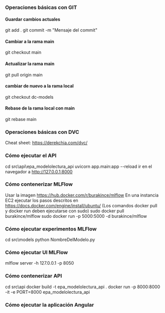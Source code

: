 ### Operaciones básicas con GIT
#### Guardar cambios actuales
git add .
git commit -m "Mensaje del commit"

#### Cambiar a la rama main
git checkout main

#### Actualizar la rama main
git pull origin main

#### cambiar de nuevo a la rama local
git checkout dc-models

#### Rebase de la rama local con main
git rebase main


### Operaciones básicas con DVC
Cheat sheet: https://derekchia.com/dvc/

### Cómo ejecutar el API
cd src\api\epa_modelolectura_api
uvicorn app.main:app --reload
ir en el navegador a http://127.0.0.1:8000

### Cómo contenerizar MLFlow
Usar la imagen https://hub.docker.com/r/burakince/mlflow
En una instancia EC2 ejecutar los pasos descritos en https://docs.docker.com/engine/install/ubuntu/ (Los comandos docker pull y docker run deben ejecutarse con sudo)
sudo docker pull burakince/mlflow
sudo docker run -p 5000:5000 -d burakince/mlflow

### Cómo ejecutar experimentos MLFlow
cd src\models
python NombreDelModelo.py

### Cómo ejecutar UI MLFlow
mlflow server -h 127.0.0.1 -p 8050

### Cómo contenerizar API
cd src\api
docker build -t epa_modelolectura_api .
docker run -p 8000:8000 -it -e PORT=8000 epa_modelolectura_api

### Cómo ejecutar la aplicación Angular